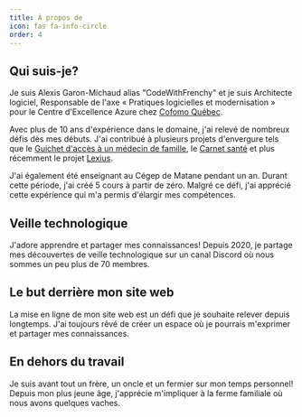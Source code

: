 ```yaml
---
title: À propos de
icon: fas fa-info-circle
order: 4
---
```


## Qui suis-je?

Je suis Alexis Garon-Michaud alias "CodeWithFrenchy" et je suis Architecte logiciel, Responsable de l'axe « Pratiques logicielles et modernisation » pour le Centre d'Excellence Azure chez [Cofomo Québec](https://www.cofomo.com/fr).

Avec plus de 10 ans d'expérience dans le domaine, j'ai relevé de nombreux défis dès mes débuts. J'ai contribué à plusieurs projets d'envergure tels que le [Guichet d'accès à un médecin de famille](https://www4.prod.ramq.gouv.qc.ca/GRL/LM_GuichAccesMdFamCitoy/fr), le [Carnet santé](https://carnetsante.gouv.qc.ca/portail) et plus récemment le projet [Lexius](https://www.quebec.ca/nouvelles/actualites/details/lancement-du-programme-lexius-une-avancee-pour-lacces-a-la-justice).

J'ai également été enseignant au Cégep de Matane pendant un an. Durant cette période, j'ai créé 5 cours à partir de zéro. Malgré ce défi, j'ai apprécié cette expérience qui m'a permis d'élargir mes compétences.

## Veille technologique

J'adore apprendre et partager mes connaissances! Depuis 2020, je partage mes découvertes de veille technologique sur un canal Discord où nous sommes un peu plus de 70 membres.

## Le but derrière mon site web

La mise en ligne de mon site web est un défi que je souhaite relever depuis longtemps. J'ai toujours rêvé de créer un espace où je pourrais m'exprimer et partager mes connaissances.

## En dehors du travail

Je suis avant tout un frère, un oncle et un fermier sur mon temps personnel! Depuis mon plus jeune âge, j'apprécie m'impliquer à la ferme familiale où nous avons quelques vaches.
